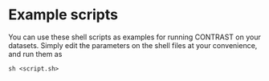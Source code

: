 # Example scripts

You can use these shell scripts as examples for running CONTRAST on your datasets. Simply edit the parameters on the shell files at your convenience, and run them as

    sh <script.sh>